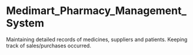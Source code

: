 # Medimart_Pharmacy_Management_System
Maintaining detailed records of medicines, suppliers and patients. Keeping track of sales/purchases occurred.
